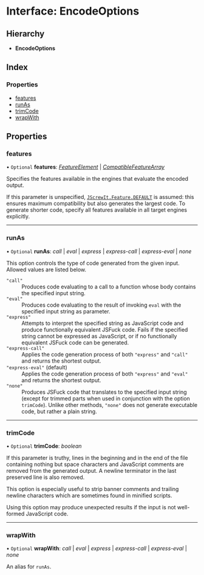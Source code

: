# Interface: EncodeOptions

## Hierarchy

* **EncodeOptions**

## Index

### Properties

* [features](encodeoptions.md#features)
* [runAs](encodeoptions.md#runas)
* [trimCode](encodeoptions.md#trimcode)
* [wrapWith](encodeoptions.md#wrapwith)

## Properties

### features

• `Optional` **features**: [*FeatureElement*](../README.md#featureelement) \| [*CompatibleFeatureArray*](../README.md#compatiblefeaturearray)

Specifies the features available in the engines that evaluate the encoded output.

If this parameter is unspecified, [`JScrewIt.Feature.DEFAULT`](featureconstructor.md#default) is assumed: this
ensures maximum compatibility but also generates the largest code.
To generate shorter code, specify all features available in all target engines explicitly.

___

### runAs

• `Optional` **runAs**: *call* \| *eval* \| *express* \| *express-call* \| *express-eval* \| *none*

This option controls the type of code generated from the given input.
Allowed values are listed below.

<dl>

<dt><code>"call"</code></dt>
<dd>
Produces code evaluating to a call to a function whose body contains the specified input
string.
</dd>

<dt><code>"eval"</code></dt>
<dd>
Produces code evaluating to the result of invoking <code>eval</code> with the specified input
string as parameter.
</dd>

<dt><code>"express"</code></dt>
<dd>
Attempts to interpret the specified string as JavaScript code and produce functionally
equivalent JSFuck code.
Fails if the specified string cannot be expressed as JavaScript, or if no functionally
equivalent JSFuck code can be generated.
</dd>

<dt><code>"express-call"</code></dt>
<dd>
Applies the code generation process of both <code>"express"</code> and <code>"call"</code>
and returns the shortest output.
</dd>

<dt><code>"express-eval"</code> (default)</dt>
<dd>
Applies the code generation process of both <code>"express"</code> and <code>"eval"</code>
and returns the shortest output.
</dd>

<dt><code>"none"</code></dt>
<dd>
Produces JSFuck code that translates to the specified input string (except for trimmed parts
when used in conjunction with the option <code>trimCode</code>).
Unlike other methods, <code>"none"</code> does not generate executable code, but rather a
plain string.
</dd>

</dl>

___

### trimCode

• `Optional` **trimCode**: *boolean*

If this parameter is truthy, lines in the beginning and in the end of the file containing
nothing but space characters and JavaScript comments are removed from the generated output.
A newline terminator in the last preserved line is also removed.

This option is especially useful to strip banner comments and trailing newline characters
which are sometimes found in minified scripts.

Using this option may produce unexpected results if the input is not well-formed JavaScript
code.

___

### wrapWith

• `Optional` **wrapWith**: *call* \| *eval* \| *express* \| *express-call* \| *express-eval* \| *none*

An alias for `runAs`.
